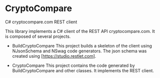 # CryptoCompare
C# cryptocompare.com REST client

This library implements a C# client of the REST API cryptocompare.com.
It is composed of several projects.
- BuildCryptoCompare
  This project builds a skeleton of the client using NJsonSchema and NSwag code generators. The json schema was created using [https://studio.restlet.com].

- CryptoCompare
  This project contains the code generated by BuildCryptoCompare and other classes. It implements the REST client.
